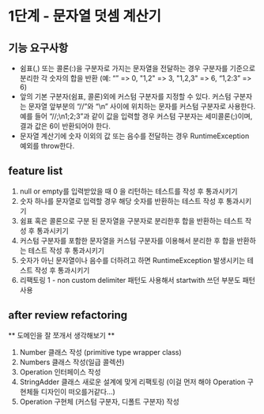 # 1단계 - 문자열 덧셈 계산기
## 기능 요구사항
* 쉼표(,) 또는 콜론(:)을 구분자로 가지는 문자열을 전달하는 경우 구분자를 기준으로 분리한 각 숫자의 합을 반환 (예: “” => 0, "1,2" => 3, "1,2,3" => 6, “1,2:3” => 6)
* 앞의 기본 구분자(쉼표, 콜론)외에 커스텀 구분자를 지정할 수 있다. 커스텀 구분자는 문자열 앞부분의 “//”와 “\n” 사이에 위치하는 문자를 커스텀 구분자로 사용한다. 예를 들어 “//;\n1;2;3”과 같이 값을 입력할 경우 커스텀 구분자는 세미콜론(;)이며, 결과 값은 6이 반환되어야 한다.
* 문자열 계산기에 숫자 이외의 값 또는 음수를 전달하는 경우 RuntimeException 예외를 throw한다.

## feature list
1. null or empty를 입력받았을 때 0 을 리턴하는 테스트를 작성 후 통과시키기
2. 숫자 하나를 문자열로 입력할 경우 해당 숫자를 반환하는 테스트 작성 후 통과시키기
3. 쉼표 혹은 콜론으로 구분 된 문자열을 구분자로 분리한후 합을 반환하는 테스트 작성 후 통과시키기
4. 커스텀 구분자를 포함한 문자열을 커스텀 구분자를 이용해서 분리한 후 합을 반환하는 테스트 작성 후 통과시키기
5. 숫자가 아닌 문자열이나 음수를 더하려고 하면 RuntimeException 발생시키는 테스트 작성 후 통과시키기
6. 리팩토링 1 - non custom delimiter 패턴도 사용해서 startwith 쓰던 부분도 패턴 사용

## after review refactoring
** 도메인을 잘 쪼개서 생각해보기 **
1. Number 클래스 작성 (primitive type wrapper class)
2. Numbers 클래스 작성(일급 콜렉션)
3. Operation 인터페이스 작성
4. StringAdder 클래스 새로운 설계에 맞게 리팩토링 (이걸 먼저 해야 Operation 구현체들 디자인이 떠오를거같다...)
5. Operation 구현체 (커스텀 구분자, 디폴트 구분자) 작성